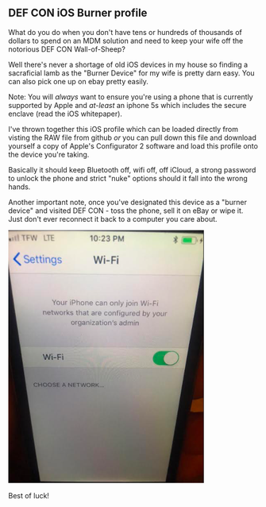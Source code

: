 ## DEF CON iOS Burner profile

What do you do when you don't have tens or hundreds of thousands of dollars to spend on an MDM solution and need to keep your 
wife off the notorious DEF CON Wall-of-Sheep?

Well there's never a shortage of old iOS devices in my house so finding a sacraficial lamb as the "Burner Device" for my wife 
is pretty darn easy. You can also pick one up on ebay pretty easily. 

Note: You will _always_ want to ensure you're using a phone that is currently supported by Apple and _at-least_ an iphone 5s which includes
the secure enclave (read the iOS whitepaper). 

I've thrown together this iOS profile which can be loaded directly from visting the RAW file from github *or* you can pull down this file
and download yourself a copy of Apple's Configurator 2 software and load this profile onto the device you're taking. 

Basically it should keep Bluetooth off, wifi off, off iCloud, a strong password to unlock the phone and strict "nuke" options should
it fall into the wrong hands. 


Another important note, once you've designated this device as a "burner device" and visited DEF CON - toss the phone, sell it on eBay or wipe it. Just don't ever reconnect it back to a computer you care about. 

![WIFI locked out](img/wifi_lockdown.png?raw=true "WIFI Locked out")

Best of luck!
